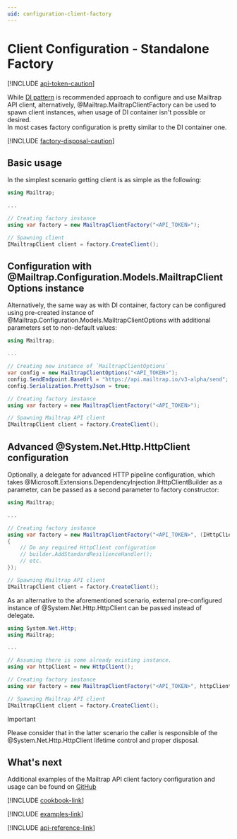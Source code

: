 ```yaml
---
uid: configuration-client-factory
---
```



# Client Configuration - Standalone Factory

[!INCLUDE [api-token-caution](../includes/api-token-caution.md)]

While [DI pattern](xref:configuration-client-di) is recommended approach to configure and use Mailtrap API client, alternatively, @Mailtrap.MailtrapClientFactory can be used to spawn client instances, when usage of DI container isn't possible or desired.  
In most cases factory configuration is pretty similar to the DI container one.

[!INCLUDE [factory-disposal-caution](../includes/factory-disposal-caution.md)]


## Basic usage
In the simplest scenario getting client is as simple as the following:
```csharp
using Mailtrap;

...

// Creating factory instance
using var factory = new MailtrapClientFactory("<API_TOKEN>");

// Spawning client
IMailtrapClient client = factory.CreateClient();
```


## Configuration with @Mailtrap.Configuration.Models.MailtrapClientOptions instance
Alternatively, the same way as with DI container, factory can be configured using pre-created instance of @Mailtrap.Configuration.Models.MailtrapClientOptions with additional parameters set to non-default values:
```csharp
using Mailtrap;

...

// Creating new instance of `MailtrapClientOptions`
var config = new MailtrapClientOptions("<API_TOKEN>");
config.SendEndpoint.BaseUrl = "https://api.mailtrap.io/v3-alpha/send";
config.Serialization.PrettyJson = true;

// Creating factory instance        
using var factory = new MailtrapClientFactory("<API_TOKEN>");

// Spawning Mailtrap API client
IMailtrapClient client = factory.CreateClient();
```


## Advanced @System.Net.Http.HttpClient configuration
Optionally, a delegate for advanced HTTP pipeline configuration, which takes @Microsoft.Extensions.DependencyInjection.IHttpClientBuilder as a parameter, can be passed as a second parameter to factory constructor:
```csharp
using Mailtrap;

...

// Creating factory instance
using var factory = new MailtrapClientFactory("<API_TOKEN>", (IHttpClientBuilder builder) =>
{
    // Do any required HttpClient configuration
    // builder.AddStandardResilienceHandler();
    // etc.
});

// Spawning Mailtrap API client
IMailtrapClient client = factory.CreateClient();
```

As an alternative to the aforementioned scenario, external pre-configured instance of @System.Net.Http.HttpClient can be passed instead of delegate.
```csharp
using System.Net.Http;
using Mailtrap;

...

// Assuming there is some already existing instance.
using var httpClient = new HttpClient();

// Creating factory instance
using var factory = new MailtrapClientFactory("<API_TOKEN>", httpClient);

// Spawning Mailtrap API client
IMailtrapClient client = factory.CreateClient();
```
> [!IMPORTANT]  
> Please consider that in the latter scenario the caller is responsible of the @System.Net.Http.HttpClient lifetime control and proper disposal.


## What's next
Additional examples of the Mailtrap API client factory configuration and usage can be found on [GitHub](https://github.com/railsware/mailtrap-dotnet/blob/main/examples/Mailtrap.Samples.BasicUsage/Program.cs)

[!INCLUDE [cookbook-link](../includes/cookbook-link.md)]

[!INCLUDE [examples-link](../includes/examples-link.md)]

[!INCLUDE [api-reference-link](../includes/api-reference-link.md)]

